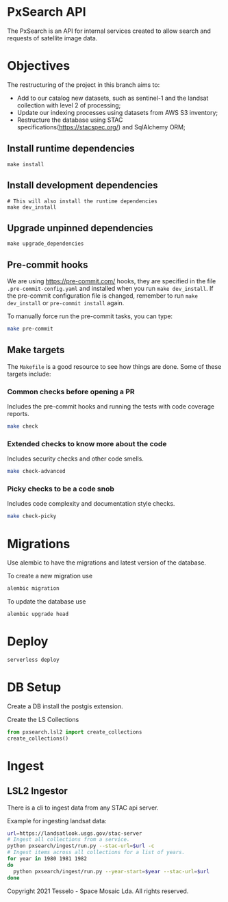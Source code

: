 # PxSearch API
The PxSearch is an API for internal services created to allow search and requests of satellite image data.

# Objectives
The restructuring of the project in this branch aims to:
- Add to our catalog new datasets, such as sentinel-1 and the landsat collection with level 2 of processing;
- Update our indexing processes using datasets from AWS S3 inventory;
- Restructure the database using STAC specifications(https://stacspec.org/) and SqlAlchemy ORM;

## Install runtime dependencies

```
make install
```


## Install development dependencies

```
# This will also install the runtime dependencies
make dev_install
```

## Upgrade unpinned dependencies

```
make upgrade_dependencies
```

## Pre-commit hooks

We are using <https://pre-commit.com/> hooks, they are specified in the file `.pre-commit-config.yaml` and installed when you run `make dev_install`.
If the pre-commit configuration file is changed, remember to run `make dev_install` or `pre-commit install` again.

To manually force run the pre-commit tasks, you can type:

```bash
make pre-commit
```

## Make targets

The `Makefile` is a good resource to see how things are done.
Some of these targets include:

### Common checks before opening a PR

Includes the pre-commit hooks and running the tests with
code coverage reports.

```bash
make check
```


### Extended checks to know more about the code

Includes security checks and other code smells.

```bash
make check-advanced
```

### Picky checks to be a code snob

Includes code complexity and documentation style checks.
```bash
make check-picky
```

# Migrations
Use alembic to have the migrations and latest version of the database.

To create a new migration use
```bash
alembic migration
```

To update the database use
```bash
alembic upgrade head
```

# Deploy

```bash
serverless deploy
```

# DB Setup
Create a DB install the postgis extension.

Create the LS Collections
```python
from pxsearch.lsl2 import create_collections
create_collections()
```

# Ingest

## LSL2 Ingestor
There is a cli to ingest data from any STAC api server.

Example for ingesting landsat data:
```bash
url=https://landsatlook.usgs.gov/stac-server
# Ingest all collections from a service.
python pxsearch/ingest/run.py --stac-url=$url -c
# Ingest items across all collections for a list of years.
for year in 1980 1981 1982
do
  python pxsearch/ingest/run.py --year-start=$year --stac-url=$url
done
```

Copyright 2021 Tesselo - Space Mosaic Lda. All rights reserved.
